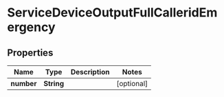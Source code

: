 

# ServiceDeviceOutputFullCalleridEmergency


## Properties

| Name | Type | Description | Notes |
|------------ | ------------- | ------------- | -------------|
|**number** | **String** |  |  [optional] |



